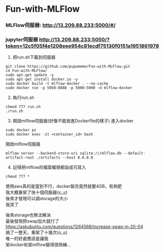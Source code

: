# Fun-with-MLFlow
### MLFlow伺服器: http://13.209.88.233:5000/#/
### jupyter伺服器 http://13.209.88.233:5050/?token=12c5f05f4e1208eee954c81ecdf75130f0151a1951861978

1. 把run.sh下載到伺服器
```
git clone https://github.com/pupumeme/Fun-with-MLFlow.git
cd Fun-with-MLFlow/
sudo apt-get update -y 
sudo apt-get install docker.io -y 
sudo docker build -t mlflow-docker . --no-cache
sudo docker run -p 5050:8888 -p 5000:5000 -d mlflow-docker
```

2. 執行run.sh
```
chmod 777 run.sh
./run.sh
```

3. 開啟mlflow伺服器(好像不能放進Dockerfile的樣子)
進入docker
```
sudo docker ps
sudo docker exec -it <container_id> bash
```
開啟mlflow伺服器
```
mlflow server --backend-store-uri sqlite:///mlflow.db --default-artifact-root ./artifacts --host 0.0.0.0
```

4. 記得把mlflow的檔案權限都設成可寫入
```
chmod 777 *
```


使用aws真的是當到不行，docker裝完竟然就要4GB，有夠肥  
我大概重架了快十個伺服器(ಥ_ಥ)  
後來才發現可以調storage的大小  
我哭了  

後來storage也無法解決  
最後發現把swap加大就行了  
https://askubuntu.com/questions/1264568/increase-swap-in-20-04  
搞了一整天，重架了十幾次(ಥ_ಥ)  
唯一的好處應該是讓我  
架docker和架mlflow變得很熟練...  
